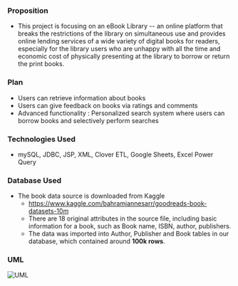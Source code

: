 ### Proposition
* This project is focusing on an eBook Library -- an online platform that breaks the restrictions of the library on simultaneous use and provides online lending services of a wide variety of digital books for readers, especially for the library users who are unhappy with all the time and economic cost of physically presenting at the library to borrow or return the print books.

### Plan
* Users can retrieve information about books
* Users can give feedback on books via ratings and comments
* Advanced functionality : Personalized search system where users can borrow books and selectively perform searches

### Technologies Used
* mySQL, JDBC, JSP, XML, Clover ETL, Google Sheets, Excel Power Query 

### Database Used
* The book data source is downloaded from Kaggle
  * https://www.kaggle.com/bahramjannesarr/goodreads-book-datasets-10m
  * There are 18 original attributes in the source file, including basic information for a book, such as Book name, ISBN, author, publishers.
  * The data was imported into Author, Publisher and Book tables in our database, which contained around **100k rows**.

### UML
![UML](eBook_UML.JPG)
